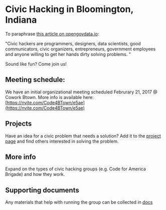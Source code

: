 # Civic Hacking in Bloomington, Indiana

To paraphrase [this article on opengovdata.io](https://opengovdata.io/2014/civic-hacking/):

"Civic hackers are programmers, designers, data scientists, good communicators, civic organizers, entrepreneurs, government employees and anyone willing to get her hands dirty solving problems. "

Sound like fun? Come join us!

## Meeting schedule:

We have an initial organizational meeting scheduled Februrary 21, 2017 @ Cowork Btown. More info is available here: [https://nvite.com/Code4BTown/e5ae](https://nvite.com/Code4BTown/e5ae)

## Projects

Have an idea for a civic problem that needs a solution? Add it to the [project page](/projects) and find others interested in solving the problem.

## More info

Expand on the types of civic hacking groups (e.g. Code for America Brigade) and how they work.

## Supporting documents

Any materials that help with running the group can be collected in [docs](/docs)
